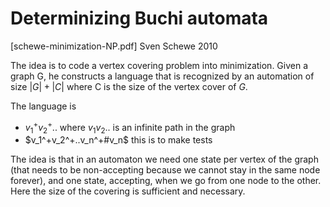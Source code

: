 # Determinizing Buchi automata

[schewe-minimization-NP.pdf]
Sven Schewe 2010

The idea is to code a vertex covering problem into minimization. 
Given a graph G, he constructs a language that is recognized by an automation of
size $|G|+|C|$ where C is the size of the vertex cover of $G$.

The language is 
- $v_1^+v_2^+..$ where $v_1v_2..$ is an infinite path in the graph
- $v_1^+v_2^+..v_n^+#v_n$ this is to make tests

The idea is that in an automaton we need one state per vertex of the graph (that
needs to be non-accepting because we cannot stay in the same node forever), and
one state, accepting, when we go from one node to the other. Here the size of
the covering is sufficient and necessary. 
